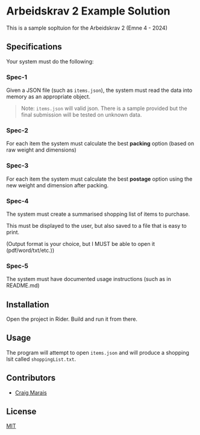 # Arbeidskrav 2 Example Solution

This is a sample sopltuion for the Arbeidskrav 2 (Emne 4 - 2024)

## Specifications

Your system must do the following:
### Spec-1
Given a JSON file (such as `items.json`), the system must read the data into memory as an appropriate object.

>Note: `items.json` will valid json. There is a sample provided but the final submission will be tested on unknown data.
### Spec-2
For each item the system must calculate the best **packing** option (based on raw weight and dimensions)
### Spec-3
For each item the system must calculate the best **postage** option using the new weight and dimension after packing.
### Spec-4
The system must create a summarised shopping list of items to purchase.

This must be displayed to the user, but also saved to a file that is easy to print.

(Output format is your choice, but I MUST be able to open it (pdf/word/txt/etc.))
### Spec-5
The system must have documented usage instructions (such as in README.md)

## Installation

Open the project in Rider.
Build and run it from there.

## Usage

The program will attempt to open `items.json` and will produce a shopping lsit called `shoppingList.txt`.

## Contributors

 - [Craig Marais](https://github.com/muskatel)

## License

[MIT](https://choosealicense.com/licenses/mit/)